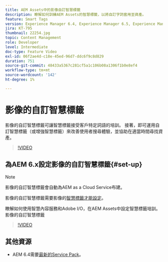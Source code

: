```yaml
---
title: AEM Assets中的影像自訂智慧標籤
description: 瞭解如何訓練AEM Assets的智慧標籤，以將自訂字詞套用至資產。
feature: Smart Tags
version: Experience Manager 6.4, Experience Manager 6.5, Experience Manager as a Cloud Service
jira: KT-795
thumbnail: 22254.jpg
topic: Content Management
role: Developer
level: Intermediate
doc-type: Feature Video
exl-id: 06f2ae4d-c18e-45ed-96d7-ddc6f9c8d829
duration: 751
source-git-commit: 48433a5367c281cf5a1c106b08a1306f1b0e8ef4
workflow-type: tm+mt
source-wordcount: '142'
ht-degree: 1%

---
```


# 影像的自訂智慧標籤

影像的自訂智慧標籤可讓智慧標籤接受客戶特定詞語的培訓。
接著，即可運用自訂智慧標籤（或增強智慧標籤）來改善使用者搜尋體驗，並協助在適當時間尋找資產。

>[!VIDEO](https://video.tv.adobe.com/v/22254?quality=12&learn=on)

## 為AEM 6.x設定影像的自訂智慧標籤{#set-up}

>[!NOTE]
> 影像的自訂智慧標籤會自動為AEM as a Cloud Service布建。

影像的自訂智慧標籤需要影像的[智慧標籤才能設定](./image-smart-tags.md#set-up)。

瞭解如何使用智慧內容服務和Adobe I/O，在AEM Assets中設定智慧標籤培訓。影像的自訂智慧標籤

>[!VIDEO](https://video.tv.adobe.com/v/23405?quality=12&learn=on)

## 其他資源

* AEM 6.4需要[最新的Service Pack](https://experienceleague.adobe.com/docs/experience-manager-release-information/aem-release-updates/aem-releases-updates.html?lang=zh-Hant#aem-64)。
